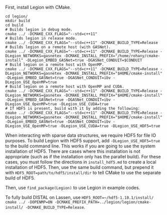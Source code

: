 First, install Legion with CMake.

```
cd legion/
mkdir build
cd build
# Builds legion in debug mode.
cmake ../ -DCMAKE_CXX_FLAGS="--std=c++11"
# Builds legion in release mode.
cmake ../ -DCMAKE_CXX_FLAGS="--std=c++11" -DCMAKE_BUILD_TYPE=Release
# Builds legion on a remote host (with GASNet).
cmake ../ -DCMAKE_CXX_FLAGS="--std=c++11" -DCMAKE_BUILD_TYPE=Release -DLegion_NETWORKS=gasnetex -DCMAKE_INSTALL_PREFIX="/home/rohany/cmake-install" -DLegion_EMBED_GASNet=true -DGASNet_CONDUIT=$CONDUIT
# Build legion on a remote host with OpenMP.
cmake ../ -DCMAKE_CXX_FLAGS="--std=c++11" -DCMAKE_BUILD_TYPE=Release -DLegion_NETWORKS=gasnetex -DCMAKE_INSTALL_PREFIX="$HOME/cmake-install" -DLegion_EMBED_GASNet=true -DGASNet_CONDUIT=ibv -DLegion_USE_OpenMP=true
# Build legion on a remote host with OpenMP and CUDA.
cmake ../ -DCMAKE_CXX_FLAGS="--std=c++11" -DCMAKE_BUILD_TYPE=Release -DLegion_NETWORKS=gasnetex -DCMAKE_INSTALL_PREFIX="$HOME/cmake-install" -DLegion_EMBED_GASNet=true -DGASNet_CONDUIT=ibv -DLegion_USE_OpenMP=true -DLegion_USE_CUDA=true
# If HDF5 is present, build with it by adding the following:
cmake ../ -DCMAKE_CXX_FLAGS="--std=c++11" -DCMAKE_BUILD_TYPE=Release -DLegion_NETWORKS=gasnetex -DCMAKE_INSTALL_PREFIX="$HOME/cmake-install" -DLegion_EMBED_GASNet=true -DGASNet_CONDUIT=ibv -DLegion_USE_OpenMP=true -DLegion_USE_CUDA=true -DLegion_USE_HDF5=true
```

When interacting with sparse data structures, we require HDF5 for
file IO purposes. To build Legion with HDF5 support, add `-DLegion_USE_HDF5=true` to
the build command line. This works if you are going to use the system installation 
of HDF5. There are cases where this installation is not appropriate (such as if the
installation only has the parallel build). For these cases, you must follow the 
directions in `install_hdf5.md` to create a local installation of HDF5. Then,
use the same build command, but prepend it with `HDF5_ROOT=path/to/hdf5/install/dir`
to tell CMake to use the separate build of HDF5.

Then, use `find_package(Legion)` to use Legion in example codes.

To fully build DISTAL on Lassen, use `HDF5_ROOT=~/hdf5-1.10.1/install/ cmake ../ -DOPENMP=ON -DCMAKE_PREFIX_PATH=../legion/legion/cmake-install/ -DCMAKE_BUILD_TYPE=Release`.

